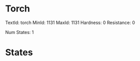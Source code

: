 # Torch
TextId: torch
MinId: 1131
MaxId: 1131
Hardness: 0
Resistance: 0

Num States: 1
# States
```

```